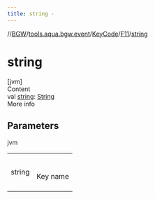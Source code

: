 ```yaml
---
title: string -
---
```

//[BGW](../../../../index.md)/[tools.aqua.bgw.event](../../index.md)/[KeyCode](../index.md)/[F11](index.md)/[string](string.md)



# string  
[jvm]  
Content  
val [string](string.md): [String](https://kotlinlang.org/api/latest/jvm/stdlib/kotlin/-string/index.html)  
More info  


## Parameters  
  
jvm  
  
| | |
|---|---|
| <a name="tools.aqua.bgw.event/KeyCode.F11/string/#/PointingToDeclaration/"></a>string| <a name="tools.aqua.bgw.event/KeyCode.F11/string/#/PointingToDeclaration/"></a><br><br>Key name<br><br>|
  
  




